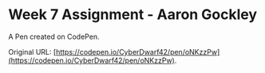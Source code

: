 # Week 7 Assignment - Aaron Gockley

A Pen created on CodePen.

Original URL: [https://codepen.io/CyberDwarf42/pen/oNKzzPw](https://codepen.io/CyberDwarf42/pen/oNKzzPw).

